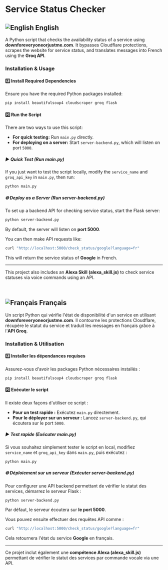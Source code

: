 # Service Status Checker

## ![English](https://flagcdn.com/20x15/gb.png) English

A Python script that checks the availability status of a service using **downforeveryoneorjustme.com**. It bypasses Cloudflare protections, scrapes the website for service status, and translates messages into French using the **Groq API**.

### Installation & Usage
#### 1️⃣ Install Required Dependencies
Ensure you have the required Python packages installed:
```bash
pip install beautifulsoup4 cloudscraper groq flask
```

#### 2️⃣ Run the Script
There are two ways to use this script:

- **For quick testing:** Run `main.py` directly.
- **For deploying on a server:** Start `server-backend.py`, which will listen on port `5000`.

##### ▶️ Quick Test (Run main.py)
If you just want to test the script locally, modify the `service_name` and `groq_api_key` in `main.py`, then run:
```bash
python main.py
```

##### 🌐 Deploy as a Server (Run server-backend.py)
To set up a backend API for checking service status, start the Flask server:
```bash
python server-backend.py
```
By default, the server will listen on **port 5000**.

You can then make API requests like:
```bash
curl "http://localhost:5000/check_status/google?language=fr"
```
This will return the service status of **Google** in French.

---
This project also includes an **Alexa Skill (alexa_skill.js)** to check service statuses via voice commands using an API.
  
  <br>
  
## ![Français](https://flagcdn.com/20x15/fr.png) Français

Un script Python qui vérifie l'état de disponibilité d'un service en utilisant **downforeveryoneorjustme.com**. Il contourne les protections Cloudflare, récupère le statut du service et traduit les messages en français grâce à l'**API Groq**.

### Installation & Utilisation
#### 1️⃣ Installer les dépendances requises
Assurez-vous d'avoir les packages Python nécessaires installés :
```bash
pip install beautifulsoup4 cloudscraper groq flask
```

#### 2️⃣ Exécuter le script
Il existe deux façons d'utiliser ce script :

- **Pour un test rapide :** Exécutez `main.py` directement.
- **Pour le déployer sur un serveur :** Lancez `server-backend.py`, qui écoutera sur le port `5000`.

##### ▶️ Test rapide (Exécuter main.py)
Si vous souhaitez simplement tester le script en local, modifiez `service_name` et `groq_api_key` dans `main.py`, puis exécutez :
```bash
python main.py
```

##### 🌐 Déploiement sur un serveur (Exécuter server-backend.py)
Pour configurer une API backend permettant de vérifier le statut des services, démarrez le serveur Flask :
```bash
python server-backend.py
```
Par défaut, le serveur écoutera sur **le port 5000**.

Vous pouvez ensuite effectuer des requêtes API comme :
```bash
curl "http://localhost:5000/check_status/google?language=fr"
```
Cela retournera l'état du service **Google** en français.

---
Ce projet inclut également une **compétence Alexa (alexa_skill.js)** permettant de vérifier le statut des services par commande vocale via une API.

